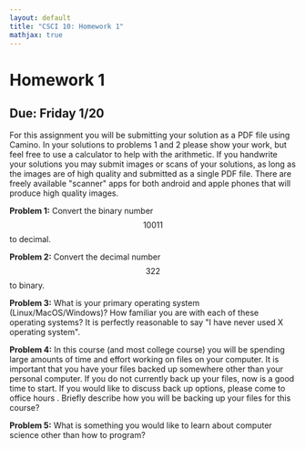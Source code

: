 ```yaml
---
layout: default
title: "CSCI 10: Homework 1"
mathjax: true
---
```


# Homework 1

## Due: Friday 1/20

For this assignment you will be submitting your solution as a PDF file using
Camino. In your solutions to problems 1 and 2 please show your work, but feel
free to use a calculator to help with the arithmetic. If you handwrite your
solutions you may submit images or scans of your solutions, as long as the
images are of high quality and submitted as a single PDF file. There are freely
available "scanner" apps for both android and apple phones that will produce
high quality images.

__Problem 1:__ Convert the binary number $$10011$$ to decimal.

__Problem 2:__ Convert the decimal number $$322$$ to binary.

__Problem 3:__ What is your primary operating system (Linux/MacOS/Windows)? How
familiar you are with each of these operating systems? It is perfectly
reasonable to say "I have never used X operating system".

__Problem 4:__ In this course (and most college course) you will be spending
large amounts of time and effort working on files on your computer. It is
important that you have your files backed up somewhere other than your personal
computer. If you do not currently back up your files, now is a good time to
start. If you would like to discuss back up options, please come to office hours
. Briefly describe how you will be backing up your
files for this course?

__Problem 5:__ What is something you would like to learn about computer science
other than how to program?
